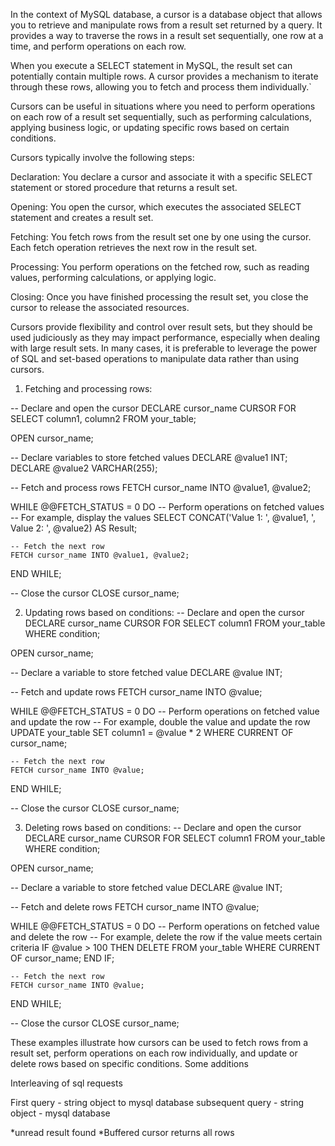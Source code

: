 In the context of MySQL database, a cursor is a database object that allows you to retrieve and manipulate rows from a result set returned by a query. It provides a way to traverse the rows in a result set sequentially, one row at a time, and perform operations on each row.

When you execute a SELECT statement in MySQL, the result set can potentially contain multiple rows. A cursor provides a mechanism to iterate through these rows, allowing you to fetch and process them individually.`

Cursors can be useful in situations where you need to perform operations on each row of a result set sequentially, such as performing calculations, applying business logic, or updating specific rows based on certain conditions.

Cursors typically involve the following steps:

Declaration: You declare a cursor and associate it with a specific SELECT statement or stored procedure that returns a result set.

Opening: You open the cursor, which executes the associated SELECT statement and creates a result set.

Fetching: You fetch rows from the result set one by one using the cursor. Each fetch operation retrieves the next row in the result set.

Processing: You perform operations on the fetched row, such as reading values, performing calculations, or applying logic.

Closing: Once you have finished processing the result set, you close the cursor to release the associated resources.

Cursors provide flexibility and control over result sets, but they should be used judiciously as they may impact performance, especially when dealing with large result sets. In many cases, it is preferable to leverage the power of SQL and set-based operations to manipulate data rather than using cursors.

1. Fetching and processing rows:

-- Declare and open the cursor
DECLARE cursor_name CURSOR FOR SELECT column1, column2 FROM your_table;

OPEN cursor_name;

-- Declare variables to store fetched values
DECLARE @value1 INT;
DECLARE @value2 VARCHAR(255);

-- Fetch and process rows
FETCH cursor_name INTO @value1, @value2;

WHILE @@FETCH_STATUS = 0 DO
    -- Perform operations on fetched values
    -- For example, display the values
    SELECT CONCAT('Value 1: ', @value1, ', Value 2: ', @value2) AS Result;

    -- Fetch the next row
    FETCH cursor_name INTO @value1, @value2;
END WHILE;

-- Close the cursor
CLOSE cursor_name;

2. Updating rows based on conditions:
-- Declare and open the cursor
DECLARE cursor_name CURSOR FOR SELECT column1 FROM your_table WHERE condition;

OPEN cursor_name;

-- Declare a variable to store fetched value
DECLARE @value INT;

-- Fetch and update rows
FETCH cursor_name INTO @value;

WHILE @@FETCH_STATUS = 0 DO
    -- Perform operations on fetched value and update the row
    -- For example, double the value and update the row
    UPDATE your_table SET column1 = @value * 2 WHERE CURRENT OF cursor_name;

    -- Fetch the next row
    FETCH cursor_name INTO @value;
END WHILE;

-- Close the cursor
CLOSE cursor_name;

3. Deleting rows based on conditions:
-- Declare and open the cursor
DECLARE cursor_name CURSOR FOR SELECT column1 FROM your_table WHERE condition;

OPEN cursor_name;

-- Declare a variable to store fetched value
DECLARE @value INT;

-- Fetch and delete rows
FETCH cursor_name INTO @value;

WHILE @@FETCH_STATUS = 0 DO
    -- Perform operations on fetched value and delete the row
    -- For example, delete the row if the value meets certain criteria
    IF @value > 100 THEN
        DELETE FROM your_table WHERE CURRENT OF cursor_name;
    END IF;

    -- Fetch the next row
    FETCH cursor_name INTO @value;
END WHILE;

-- Close the cursor
CLOSE cursor_name;


These examples illustrate how cursors can be used to fetch rows from a result set, perform operations on each row individually, and update or delete rows based on specific conditions. Some additions

Interleaving of sql requests

First query - string object to mysql database
subsequent query - string object - mysql database

*unread result found
*Buffered cursor returns all rows
